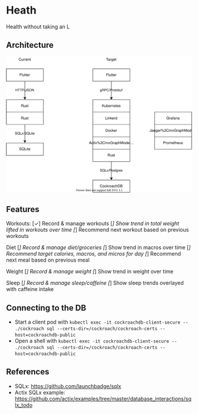 # Heath

Health without taking an L

## Architecture

![Architecture Diagram](./arch.drawio.svg)

## Features

Workouts:
[✓] Record & manage workouts
[_] Show trend in total weight lifted in workouts over time
[_] Recommend next workout based on previous workouts

Diet
[_] Record & manage diet/groceries
[_] Show trend in macros over time
[_] Recommend target calories, macros, and micros for day
[_] Recommend next meal based on previous meal

Weight
[_] Record & manage weight
[_] Show trend in weight over time

Sleep
[_] Record & manage sleep/caffeine
[_] Show sleep trends overlayed with caffeine intake

## Connecting to the DB

- Start a client pod with `kubectl exec -it cockroachdb-client-secure -- ./cockroach sql --certs-dir=/cockroach/cockroach-certs --host=cockroachdb-public`
- Open a shell with `kubectl exec -it cockroachdb-client-secure -- ./cockroach sql --certs-dir=/cockroach/cockroach-certs --host=cockroachdb-public`

## References

- SQLx: https://github.com/launchbadge/sqlx
- Actix SQLx example: https://github.com/actix/examples/tree/master/database_interactions/sqlx_todo
